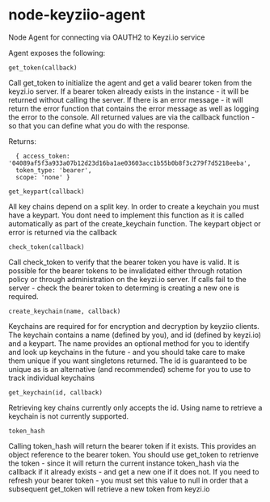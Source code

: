 node-keyziio-agent
==================

Node Agent for connecting via OAUTH2 to Keyzi.io service

Agent exposes the following:

    get_token(callback)
  
  Call get_token to initialize the agent and get a valid bearer token from the keyzi.io server. If a bearer token already exists in the instance - it will be returned without calling the server.  If there is an error message - it will return the error function that contains the error message as well as logging the error to the console.  All returned values are via the callback function - so that you can define what you do with the response.
  
  Returns:
  
      { access_token: '04089af5f3a933a07b12d23d16ba1ae03603acc1b55b0b8f3c279f7d5218eeba',
      token_type: 'bearer',
      scope: 'none' }
  
    get_keypart(callback)
  
  All key chains depend on a split key.  In order to create a keychain you must have a keypart.  You dont need to implement this function as it is called automatically as part of the create_keychain function.  The keypart object or error is returned via the callback
    
    check_token(callback)
    
  Call check_token to verify that the bearer token you have is valid.  It is possible for the bearer tokens to be invalidated either through rotation policy or through administration on the keyzi.io server.  If calls fail to the server - check the bearer token to determing is creating a new one is required.
  
    create_keychain(name, callback)
    
  Keychains are required for for encryption and decryption by keyziio clients.  The keychain contains a name (defined by you), and id (defined by keyzi.io) and a keypart.  The name provides an optional method for you to identify and look up keychains in the future - and you should take care to make them unique if you want singletons returned.  The id is guaranteed to be unique as is an alternative (and recommended) scheme for you to use to track individual keychains
  
    get_keychain(id, callback)
    
  Retrieving key chains currently only accepts the id.  Using name to retrieve a keychain is not currently supported.
  
    token_hash
  
  Calling token_hash will return the bearer token if it exists.  This provides an object reference to the bearer token.  You should use get_token to retrienve the token - since it will return the current instance token_hash via the callback if it already exists - and get a new one if it does not.  If you need to refresh your bearer token - you must set this value to null in order that a subsequent get_token will retrieve a new token from keyzi.io
  
